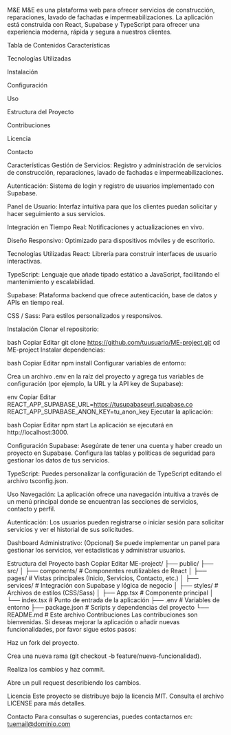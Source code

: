 M&E
M&E es una plataforma web para ofrecer servicios de construcción, reparaciones, lavado de fachadas e impermeabilizaciones. La aplicación está construida con React, Supabase y TypeScript para ofrecer una experiencia moderna, rápida y segura a nuestros clientes.

Tabla de Contenidos
Características

Tecnologías Utilizadas

Instalación

Configuración

Uso

Estructura del Proyecto

Contribuciones

Licencia

Contacto

Características
Gestión de Servicios: Registro y administración de servicios de construcción, reparaciones, lavado de fachadas e impermeabilizaciones.

Autenticación: Sistema de login y registro de usuarios implementado con Supabase.

Panel de Usuario: Interfaz intuitiva para que los clientes puedan solicitar y hacer seguimiento a sus servicios.

Integración en Tiempo Real: Notificaciones y actualizaciones en vivo.

Diseño Responsivo: Optimizado para dispositivos móviles y de escritorio.

Tecnologías Utilizadas
React: Librería para construir interfaces de usuario interactivas.

TypeScript: Lenguaje que añade tipado estático a JavaScript, facilitando el mantenimiento y escalabilidad.

Supabase: Plataforma backend que ofrece autenticación, base de datos y APIs en tiempo real.

CSS / Sass: Para estilos personalizados y responsivos.

Instalación
Clonar el repositorio:

bash
Copiar
Editar
git clone https://github.com/tuusuario/ME-project.git
cd ME-project
Instalar dependencias:

bash
Copiar
Editar
npm install
Configurar variables de entorno:

Crea un archivo .env en la raíz del proyecto y agrega tus variables de configuración (por ejemplo, la URL y la API key de Supabase):

env
Copiar
Editar
REACT_APP_SUPABASE_URL=https://tusupabaseurl.supabase.co
REACT_APP_SUPABASE_ANON_KEY=tu_anon_key
Ejecutar la aplicación:

bash
Copiar
Editar
npm start
La aplicación se ejecutará en http://localhost:3000.

Configuración
Supabase: Asegúrate de tener una cuenta y haber creado un proyecto en Supabase. Configura las tablas y políticas de seguridad para gestionar los datos de tus servicios.

TypeScript: Puedes personalizar la configuración de TypeScript editando el archivo tsconfig.json.

Uso
Navegación: La aplicación ofrece una navegación intuitiva a través de un menú principal donde se encuentran las secciones de servicios, contacto y perfil.

Autenticación: Los usuarios pueden registrarse o iniciar sesión para solicitar servicios y ver el historial de sus solicitudes.

Dashboard Administrativo: (Opcional) Se puede implementar un panel para gestionar los servicios, ver estadísticas y administrar usuarios.

Estructura del Proyecto
bash
Copiar
Editar
ME-project/
├── public/
├── src/
│   ├── components/       # Componentes reutilizables de React
│   ├── pages/            # Vistas principales (Inicio, Servicios, Contacto, etc.)
│   ├── services/         # Integración con Supabase y lógica de negocio
│   ├── styles/           # Archivos de estilos (CSS/Sass)
│   ├── App.tsx           # Componente principal
│   └── index.tsx         # Punto de entrada de la aplicación
├── .env                  # Variables de entorno
├── package.json          # Scripts y dependencias del proyecto
└── README.md             # Este archivo
Contribuciones
Las contribuciones son bienvenidas. Si deseas mejorar la aplicación o añadir nuevas funcionalidades, por favor sigue estos pasos:

Haz un fork del proyecto.

Crea una nueva rama (git checkout -b feature/nueva-funcionalidad).

Realiza los cambios y haz commit.

Abre un pull request describiendo los cambios.

Licencia
Este proyecto se distribuye bajo la licencia MIT. Consulta el archivo LICENSE para más detalles.

Contacto
Para consultas o sugerencias, puedes contactarnos en: tuemail@dominio.com

